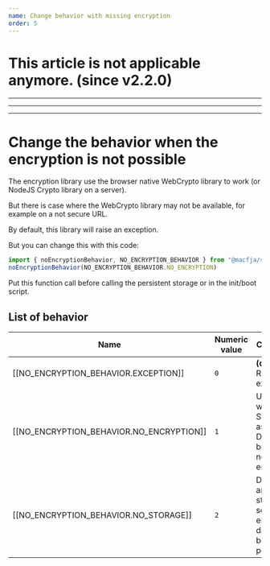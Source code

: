 ```yaml
---
name: Change behavior with missing encryption
order: 5
---
```


# This article is not applicable anymore. (since v2.2.0)

---

---

---

# Change the behavior when the encryption is not possible

The encryption library use the browser native WebCrypto library to work (or NodeJS Crypto library on a server).

But there is case where the WebCrypto library may not be available, for example on a not secure URL.

By default, this library will raise an exception.

But you can change this with this code:

```js
import { noEncryptionBehavior, NO_ENCRYPTION_BEHAVIOR } from "@macfja/svelte-persistent-store"
noEncryptionBehavior(NO_ENCRYPTION_BEHAVIOR.NO_ENCRYPTION)
```

Put this function call before calling the persistent storage or in the init/boot script.

## List of behavior

| Name                                     | Numeric value | Comment                                                           |
| ---------------------------------------- | ------------- | ----------------------------------------------------------------- |
| [[NO_ENCRYPTION_BEHAVIOR.EXCEPTION]]     | `0`           | **(default)** Raise an exception                                  |
| [[NO_ENCRYPTION_BEHAVIOR.NO_ENCRYPTION]] | `1`           | Use the wrapped Storage as-is. Data will be saved not encrypted   |
| [[NO_ENCRYPTION_BEHAVIOR.NO_STORAGE]]    | `2`           | Don't use any storage, so no not encrypted data will be persisted |
